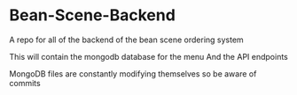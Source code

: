 # Bean-Scene-Backend
A repo for all of the backend of the bean scene ordering system

This will contain the mongodb database for the menu
And the API endpoints


MongoDB files are constantly modifying themselves so be aware of commits
